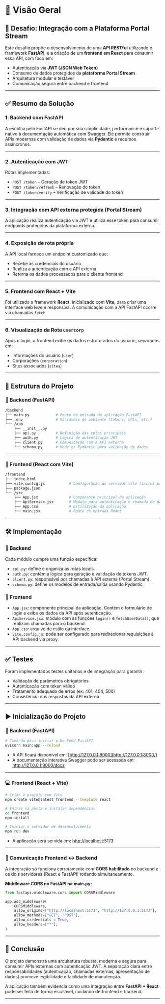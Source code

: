 

# 🧠 Visão Geral

## 🔐 Desafio: Integração com a Plataforma Portal Stream

Este desafio propõe o desenvolvimento de uma **API RESTful** utilizando o framework **FastAPI**, e a criação de um **frontend em React** para consumir essa API, com foco em:

- Autenticação via **JWT (JSON Web Token)**
- Consumo de dados protegidos da **plataforma Portal Stream**
- Arquitetura modular e testável
- Comunicação segura entre backend e frontend

---

## ✅ **Resumo da Solução**

### 1. **Backend com FastAPI**

A escolha pelo FastAPI se deu por sua simplicidade, performance e suporte nativo à documentação automática com Swagger. Ele permite construir APIs modernas com validação de dados via **Pydantic** e recursos assíncronos.

---

### 2. **Autenticação com JWT**

Rotas implementadas:

- `POST /token` – Geração de token JWT
- `POST /token/refresh` – Renovação do token
- `POST /token/verify` – Verificação de validade do token

---

### 3. **Integração com API externa protegida (Portal Stream)**

A aplicação realiza autenticação via JWT e utiliza esse token para consumir endpoints protegidos da plataforma externa.

---

### 4. **Exposição de rota própria**

A API local fornece um endpoint customizado que:

- Recebe as credenciais do usuário
- Realiza a autenticação com a API externa
- Retorna os dados processados para o cliente frontend

---

### 5. **Frontend com React + Vite**

Foi utilizado o framework **React**, inicializado com **Vite**, para criar uma interface web leve e responsiva. A comunicação com a API FastAPI ocorre via chamadas `fetch`.

---

### 6. **Visualização da Rota `usercorp`**

Após o login, o frontend exibe os dados estruturados do usuário, separados em:

- Informações do usuário (`user`)
- Corporações (`corporation`)
- Sites associados (`sites`)

---

## 🧱 Estrutura do Projeto

### 📁 Backend (FastAPI)

```bash
/backend
├── main.py            # Ponto de entrada da aplicação FastAPI
├── .env               # Variáveis de ambiente (tokens, URLs, etc.)
└── /app
    ├── __init__.py
    ├── api.py         # Definição das rotas principais
    ├── auth.py        # Lógica de autenticação JWT
    ├── client.py      # Comunicação com a API externa
    └── schema.py      # Modelos Pydantic para validação de dados
```

---

### 📁 Frontend (React com Vite)

```bash
/frontend
├── index.html
├── vite.config.js           # Configuração do servidor Vite (inclui proxy, se necessário)
├── package.json
└── /src
    ├── App.jsx              # Componente principal da aplicação
    ├── ApiService.jsx       # Módulo para autenticação e chamada de dados
    ├── App.css              # Estilização da aplicação
    └── main.jsx             # Ponto de entrada React
```

---

## 🛠️ Implementação

### 🔹 Backend

Cada módulo cumpre uma função específica:

- `api.py`: define e organiza as rotas locais.
- `auth.py`: contém a lógica para geração e validação de tokens JWT.
- `client.py`: responsável por chamadas à API externa (Portal Stream).
- `schema.py`: define os modelos de entrada/saída usando Pydantic.

### 🔹 Frontend

- `App.jsx`: componente principal da aplicação. Contém o formulário de login e exibe os dados da API após autenticação.
- `ApiService.jsx`: módulo com as funções `login()` e `fetchUserData()`, que realizam chamadas para o backend.
- `App.css`: arquivo de estilo da interface.
- `vite.config.js`: pode ser configurado para redirecionar requisições à API backend via proxy.

---

## ✅ Testes

Foram implementados testes unitários e de integração para garantir:

- Validação de parâmetros obrigatórios
- Autenticação com token válido
- Tratamento adequado de erros (ex: 401, 404, 500)
- Consistência das respostas da API externa

---

## ▶️ Inicialização do Projeto

### 🔧 Backend (FastAPI)

```bash
# Comando para iniciar o backend FastAPI
uvicorn main:app --reload
```

- A API ficará disponível em: [http://127.0.0.1:8000](http://127.0.0.1:8000/)
- A documentação interativa Swagger pode ser acessada em: http://127.0.0.1:8000/docs

---

### 💻 Frontend (React + Vite)

```bash
# Criar o projeto com Vite
npm create vite@latest frontend --template react

# Entrar na pasta e instalar dependências
cd frontend
npm install

# Iniciar o servidor de desenvolvimento
npm run dev
```

- A aplicação será servida em: [http://localhost:5173](http://localhost:5173/)

---

### 🔁 Comunicação Frontend ↔ Backend

A integração só funciona corretamente com **CORS habilitado** no backend e os dois servidores (React e FastAPI) rodando simultaneamente.

**Middleware CORS no FastAPI na main.py:**

```python
from fastapi.middleware.cors import CORSMiddleware

app.add_middleware(
    CORSMiddleware,
    allow_origins=["http://localhost:5173", "http://127.0.0.1:5173"],
    allow_methods=["GET", "POST"],
    allow_credentials = True,
    allow_headers=["*"],
)
```

---

## 🎯 Conclusão

O projeto demonstra uma arquitetura robusta, moderna e segura para consumir APIs externas com autenticação JWT. A separação clara entre responsabilidades (autenticação, chamadas externas, apresentação de dados) promove legibilidade e facilidade de manutenção.

A aplicação também evidencia como uma integração entre **FastAPI + React** pode ser feita de forma escalável, cuidando de frontend e backend.

---